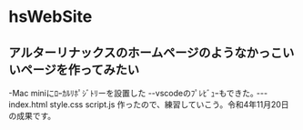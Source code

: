 # hsWebSite
## アルターリナックスのホームページのようなかっこいいページを作ってみたい
-Mac miniにﾛｰｶﾙﾘﾎﾟｼﾞﾄﾘーを設置した
--vscodeのﾌﾟﾚﾋﾞｭｰもできた｡
---index.html style.css script.js 作ったので、練習していこう。令和4年11月20日の成果です。